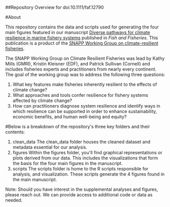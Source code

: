 

##Repository Overview for doi:10.1111/faf.12790

#About

This repository contains the data and scripts used for generating the four main figures featured in our manuscript [Diverse pathways for climate resilience in marine fishery  systems](https://doi.org/10.1111/faf.12790) published in _Fish and Fisheries_. This publication is a product of the [SNAPP Working Group on climate-resilient fisheries](https://snappartnership.net/teams/climate-resilient-fisheries/). 

The SNAPP Working Group on Climate Resilient Fisheries was lead by Kathy Mills (GMRI), Kristin Kleisner (EDF), and Patrick Sullivan (Cornell) and includes fisheries experts and practitioners from nearly every continent. The goal of the working group was to address the following three questions:

1. What key features make fisheries inherently resilient to the effects of climate change?
2. What approaches and tools confer resilience for fishery systems affected by climate change?
3. How can practitioners diagnose system resilience and identify ways in which resilience can be supported in order to enhance sustainability, economic benefits, and human well-being and equity?


#Below is a breakdown of the repository's three key folders and their contents:

1. clean_data
The clean_data folder houses the cleaned dataset and metadata essential for our analysis. 
2. figures
Within the figures folder, you'll find graphical representations or plots derived from our data. This includes the visualizations that form the basis for the four main figures in the manuscript.
3. scripts
The scripts folder is home to the R scripts responsible for analysis, and visualization. These scripts generate the 4 figures found in the main manuscript.

Note: Should you have interest in the supplemental analyses and figures, please reach out. We can provide access to additional code or data as needed.
